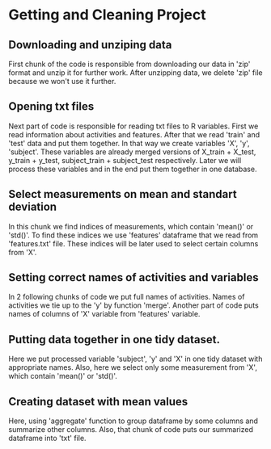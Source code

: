 # Getting and Cleaning Project

## Downloading and unziping data
First chunk of the code is responsible from downloading our data in 'zip' format and unzip it for further work.
After unzipping data, we delete 'zip' file because we won't use it further.

## Opening txt files
Next part of code is responsible for reading txt files to R variables. First we read information about activities and features. After that we read 'train' and 'test' data and put them together. In that way we create variables 'X', 'y', 'subject'. These variables are already merged versions of X_train + X_test, y_train + y_test, subject_train + subject_test respectively. Later we will process these variables and in the end put them together in one database.

## Select measurements on mean and standart deviation
In this chunk we find indices of measurements, which contain 'mean()' or 'std()'. To find these indices we use 'features' dataframe that we read from 'features.txt' file. These indices will be later used to select certain columns from 'X'.

## Setting correct names of activities and variables
In 2 following chunks of code we put full names of activities. Names of activities we tie up to the 'y' by function 'merge'. Another part of code puts names of columns of 'X' variable from 'features' variable.

## Putting data together in one tidy dataset.
Here we put processed variable 'subject', 'y' and 'X' in one tidy dataset with appropriate names. Also, here we select only some measurement from 'X', which contain 'mean()' or 'std()'.

## Creating dataset with mean values
Here, using 'aggregate' function to group dataframe by some columns and summarize other columns. Also, that chunk of code puts our summarized dataframe into 'txt' file.
